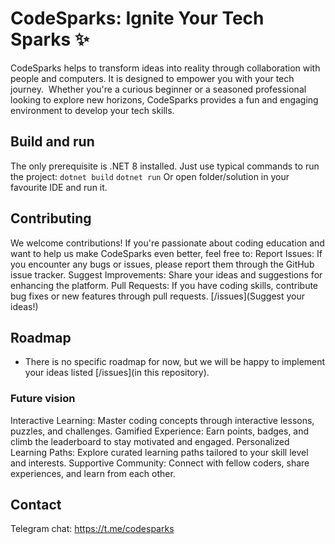# CodeSparks: Ignite Your Tech Sparks ✨
CodeSparks helps to transform ideas into reality through collaboration with people and computers.
It is designed to empower you with your tech journey. ‍ Whether you're a curious beginner or a seasoned professional looking to explore new horizons, CodeSparks provides a fun and engaging environment to develop your tech skills.

## Build and run
The only prerequisite is .NET 8 installed. Just use typical commands to run the project:
`dotnet build`
`dotnet run`
Or open folder/solution in your favourite IDE and run it.

## Contributing
We welcome contributions! If you're passionate about coding education and want to help us make CodeSparks even better, feel free to:
Report Issues: If you encounter any bugs or issues, please report them through the GitHub issue tracker.
Suggest Improvements: Share your ideas and suggestions for enhancing the platform.
Pull Requests: If you have coding skills, contribute bug fixes or new features through pull requests.
[/issues](Suggest your ideas!)

## Roadmap
* There is no specific roadmap for now, but we will be happy to implement your ideas listed [/issues](in this repository).
### Future vision
Interactive Learning: Master coding concepts through interactive lessons, puzzles, and challenges.
Gamified Experience: Earn points, badges, and climb the leaderboard to stay motivated and engaged.
Personalized Learning Paths: Explore curated learning paths tailored to your skill level and interests.
Supportive Community: Connect with fellow coders, share experiences, and learn from each other.

## Contact
Telegram chat: https://t.me/codesparks
